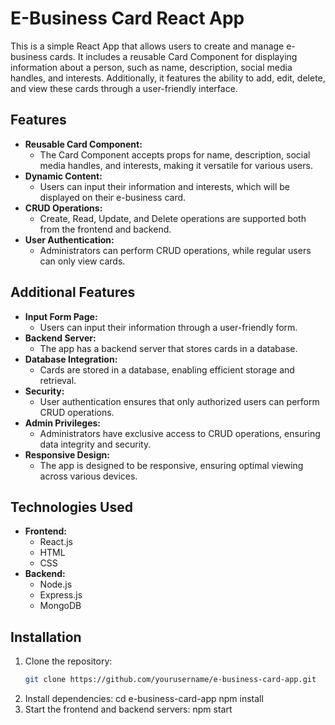 # E-Business Card React App

This is a simple React App that allows users to create and manage e-business cards. It includes a reusable Card Component for displaying information about a person, such as name, description, social media handles, and interests. Additionally, it features the ability to add, edit, delete, and view these cards through a user-friendly interface.

## Features

- **Reusable Card Component:** 
  - The Card Component accepts props for name, description, social media handles, and interests, making it versatile for various users.
- **Dynamic Content:**
  - Users can input their information and interests, which will be displayed on their e-business card.
- **CRUD Operations:**
  - Create, Read, Update, and Delete operations are supported both from the frontend and backend.
- **User Authentication:**
  - Administrators can perform CRUD operations, while regular users can only view cards.

## Additional Features

- **Input Form Page:**
  - Users can input their information through a user-friendly form.
- **Backend Server:**
  - The app has a backend server that stores cards in a database.
- **Database Integration:**
  - Cards are stored in a database, enabling efficient storage and retrieval.
- **Security:**
  - User authentication ensures that only authorized users can perform CRUD operations.
- **Admin Privileges:**
  - Administrators have exclusive access to CRUD operations, ensuring data integrity and security.
- **Responsive Design:**
  - The app is designed to be responsive, ensuring optimal viewing across various devices.

## Technologies Used

- **Frontend:**
  - React.js
  - HTML
  - CSS
- **Backend:**
  - Node.js
  - Express.js
  - MongoDB

## Installation

1. Clone the repository:
   ```bash
   git clone https://github.com/yourusername/e-business-card-app.git
2. Install dependencies:
   cd e-business-card-app
   npm install
3. Start the frontend and backend servers:
   npm start